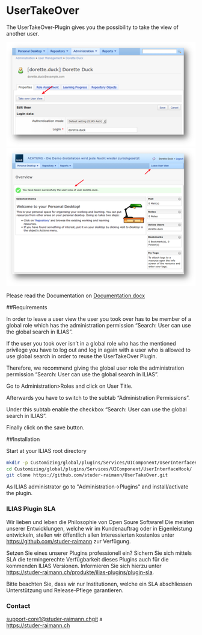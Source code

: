 UserTakeOver
============
The UserTakeOver-Plugin gives you the possibility to take the view of another user.

![001][overview]
![002][leave]

Please read the Documentation on [Documentation.docx](/doc/Documentation.pdf?raw=true)

##Requirements

In order to leave a user view the user you took over has to be member of a global role which has the administration permission “Search: User can use the global search in ILIAS”.  

If the user you took over isn’t in a global role who has the mentioned privilege you have to log out and log in again with a user who is allowed to use global search in order to reuse the UserTakeOver Plugin.

Therefore, we recommend giving the global user role the administration permission “Search: User can use the global search in ILIAS”. 

Go to Administration>Roles and click on User Title.

Afterwards you have to switch to the subtab “Administration Permissions”.

Under this subtab enable the checkbox “Search: User can use the global search in ILIAS”.

Finally click on the save button.

##Installation

Start at your ILIAS root directory
```bash
mkdir -p Customizing/global/plugins/Services/UIComponent/UserInterfaceHook/  
cd Customizing/global/plugins/Services/UIComponent/UserInterfaceHook/  
git clone https://github.com/studer-raimann/UserTakeOver.git  
```
As ILIAS administrator go to "Administration->Plugins" and install/activate the plugin.

### ILIAS Plugin SLA

Wir lieben und leben die Philosophie von Open Soure Software! Die meisten unserer Entwicklungen, welche wir im Kundenauftrag oder in Eigenleistung entwickeln, stellen wir öffentlich allen Interessierten kostenlos unter https://github.com/studer-raimann zur Verfügung.

Setzen Sie eines unserer Plugins professionell ein? Sichern Sie sich mittels SLA die termingerechte Verfügbarkeit dieses Plugins auch für die kommenden ILIAS Versionen. Informieren Sie sich hierzu unter https://studer-raimann.ch/produkte/ilias-plugins/plugin-sla.

Bitte beachten Sie, dass wir nur Institutionen, welche ein SLA abschliessen Unterstützung und Release-Pflege garantieren.

### Contact
support-core1@studer-raimann.chgit a  
https://studer-raimann.ch  



[overview]: /doc/Screenshots/001.png?raw=true "Button in Administraion"
[leave]: /doc/Screenshots/002.png?raw=true "Leave the User View"
